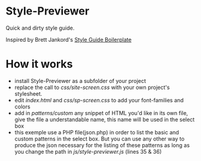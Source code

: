 Style-Previewer
==============

Quick and dirty style guide.

Inspired by Brett Jankord's [Style Guide Boilerplate](http://brettjankord.com/projects/style-guide-boilerplate/)

# How it works

* install Style-Previewer as a subfolder of your project
* replace the call to *css/site-screen.css* with your own project's stylesheet.
* edit *index.html* and *css/sp-screen.css* to add your font-families and colors
* add in *patterns/custom* any snippet of HTML you'd like in its own file, give the file a understandable name, this name will be used in the select box
* this exemple use a PHP file(json.php) in order to list the basic and custom patterns in the select box. But you can use any other way to produce the json necessary for the listing of these patterns as long as you change the path in *js/style-previewer.js* (lines 35 & 36)